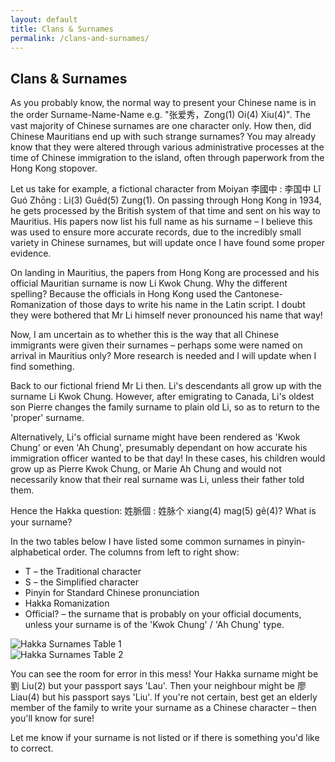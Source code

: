 ```yaml
---
layout: default
title: Clans & Surnames
permalink: /clans-and-surnames/
---
```


<h2>Clans &amp; Surnames</h2>

<section class="example-image">
  <p>As you probably know, the normal way to present your Chinese name is in the order Surname-Name-Name e.g. "张爱秀，Zong(1) Oi(4) Xiu(4)". The vast majority of Chinese surnames are one character only. How then, did Chinese Mauritians end up with such strange surnames? You may already know that they were altered through various administrative processes at the time of Chinese immigration to the island, often through paperwork from the Hong Kong stopover.</p>
</section>

<section class="example-image">
  <p>Let us take for example, a fictional character from Moiyan 李國中 : 李国中 Lǐ Guó Zhōng : Li(3) Guêd(5) Zung(1). On passing through Hong Kong in 1934, he gets processed by the British system of that time and sent on his way to Mauritius. His papers now list his full name as his surname – I believe this was used to ensure more accurate records, due to the incredibly small variety in Chinese surnames, but will update once I have found some proper evidence.</p>
</section>

<section class="example-image">
  <p>On landing in Mauritius, the papers from Hong Kong are processed and his official Mauritian surname is now Li Kwok Chung. Why the different spelling? Because the officials in Hong Kong used the Cantonese-Romanization of those days to write his name in the Latin script. I doubt they were bothered that Mr Li himself never pronounced his name that way!</p>
</section>

<section class="example-image">
  <p>Now, I am uncertain as to whether this is the way that all Chinese immigrants were given their surnames – perhaps some were named on arrival in Mauritius only? More research is needed and I will update when I find something.</p>
</section>

<section class="example-image">
  <p>Back to our fictional friend Mr Li then. Li's descendants all grow up with the surname Li Kwok Chung. However, after emigrating to Canada, Li's oldest son Pierre changes the family surname to plain old Li, so as to return to the 'proper' surname.</p>
</section>

<section class="example-image">
  <p>Alternatively, Li's official surname might have been rendered as 'Kwok Chung' or even 'Ah Chung', presumably dependant on how accurate his immigration officer wanted to be that day! In these cases, his children would grow up as Pierre Kwok Chung, or Marie Ah Chung and would not necessarily know that their real surname was Li, unless their father told them.</p>
</section>

<section class="example-image">
  <p>Hence the Hakka question: 姓脈個 : 姓脉个 xiang(4) mag(5) gê(4)? What is your surname?</p>
</section>

<section class="example-image">
  <p>In the two tables below I have listed some common surnames in pinyin-alphabetical order. The columns from left to right show:</p>
  <ul>
    <li>T – the Traditional character</li>
    <li>S – the Simplified character</li>
    <li>Pinyin for Standard Chinese pronunciation</li>
    <li>Hakka Romanization</li>
    <li>Official? – the surname that is probably on your official documents, unless your surname is of the 'Kwok Chung' / 'Ah Chung' type.</li>
  </ul>
</section>

<section class="example-image">
  <img src="{{ '/images/Hakka+Surnames+1.jpeg' | relative_url }}" alt="Hakka Surnames Table 1" />
</section>

<section class="example-image">
  <img src="{{ '/images/Hakka+Surnames+2.jpeg' | relative_url }}" alt="Hakka Surnames Table 2" />
</section>

<section class="example-image">
  <p>You can see the room for error in this mess! Your Hakka surname might be 劉 Liu(2) but your passport says 'Lau'. Then your neighbour might be 廖 Liau(4) but his passport says 'Liu'. If you're not certain, best get an elderly member of the family to write your surname as a Chinese character – then you'll know for sure!</p>
</section>

<section class="example-image">
  <p>Let me know if your surname is not listed or if there is something you'd like to correct.</p>
</section>
